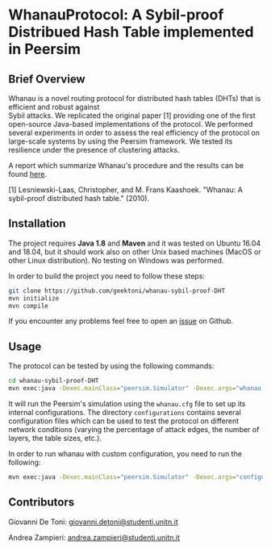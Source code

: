 # WhanauProtocol: A Sybil-proof Distribued Hash Table implemented in Peersim

## Brief Overview

Whanau  is  a  novel  routing  protocol  for  distributed hash  tables  (DHTs)  that  is  efficient  and  robust  against  
Sybil attacks. We replicated the original paper [1] providing one of the first open-source Java-based implementations of
the protocol. We performed several experiments in  order  to  assess  the  real  efficiency  of  the protocol on
large-scale systems by using the Peersim framework. We tested its resilience under the presence of clustering attacks.

A report which summarize Whanau's procedure and the results can be found [here]().

[1] Lesniewski-Laas, Christopher, and M. Frans Kaashoek. "Whanau: A sybil-proof distributed hash table." (2010).

## Installation

The project requires **Java 1.8** and **Maven** and it was tested on Ubuntu 16.04 and 18.04,
but it should work also on other Unix based machines (MacOS or other Linux distribution).
No testing on Windows was performed.

In order to build the project you need to follow these steps:

```bash
git clone https://github.com/geektoni/whanau-sybil-proof-DHT
mvn initialize
mvn compile
```
If you encounter any problems feel free to open an [issue](https://github.com/geektoni/whanau-sybil-proof-DHT/issues) on Github.


## Usage

The protocol can be tested by using the following commands:
```bash
cd whanau-sybil-proof-DHT
mvn exec:java -Dexec.mainClass="peersim.Simulator" -Dexec.args="whanau.cfg"
```
It will run the Peersim's simulation using the `whanau.cfg` file to set up
its internal configurations. The directory `configurations` contains several
configuration files which can be used to test the protocol on different network
conditions (varying the percentage of attack edges, the number of layers, the
table sizes, etc.).

In order to run whanau with custom configuration, you need to run the following:
```bash
mvn exec:java -Dexec.mainClass="peersim.Simulator" -Dexec.args="configurations/whanau_exp_1.cfg"
```

## Contributors

Giovanni De Toni: [giovanni.detoni@studenti.unitn.it](mailto:giovanni.detoni@studenti.unitn.it)

Andrea Zampieri: [andrea.zampieri@studenti.unitn.it](mailto:andrea.zampieri@studenti.unitn.it)
